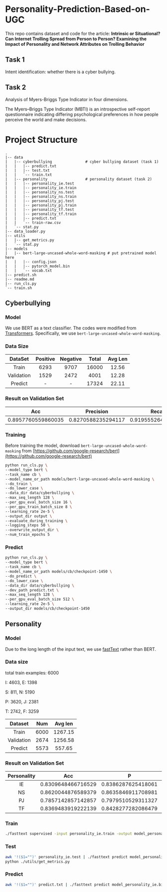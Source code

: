 # Personality-Prediction-Based-on-UGC

This repo contains dataset and code for the article: **Intrinsic or Situational? Can Internet Trolling Spread from Person to Person?
Examining the Impact of Personality and Network Attributes on Trolling Behavior**

## Task 1

Intent identification: whether there is a cyber bullying.

## Task 2

Analysis of Myers-Briggs Type Indicator in four dimensions.

The Myers–Briggs Type Indicator (MBTI) is an introspective self-report questionnaire indicating differing psychological preferences in how people perceive the world and make decisions.



# Project Structure
```
.
|-- data
|   |-- cyberbullying               # cyber bullying dataset (task 1)
|   |   |-- predict.txt
|   |   |-- test.txt
|   |   `-- train.txt
|   |-- personality                 # personality dataset (task 2)
|   |   |-- personality_ie.test
|   |   |-- personality_ie.train
|   |   |-- personality_ns.test
|   |   |-- personality_ns.train
|   |   |-- personality_pj.test
|   |   |-- personality_pj.train
|   |   |-- personality_tf.test
|   |   |-- personality_tf.train
|   |   |-- predict.txt
|   |   `-- train-raw.csv
|   `-- stat.py
|-- data_loader.py
|-- utils
|   |-- get_metrics.py
|   `-- stat.py
|-- models
|   |-- bert-large-uncased-whole-word-masking # put pretrained model here
|   |   |-- config.json
|   |   |-- pytorch_model.bin
|   |   `-- vocab.txt
|-- predict.sh
|-- readme.md
|-- run_cls.py
`-- train.sh 
```


## Cyberbullying

### Model

We use BERT as a text classifier. The codes were modified from [Transformers](https://github.com/huggingface/transformers). Specifically, we use `bert-large-uncased-whole-word-masking`.

### Data Size

| DataSet | Positive | Negative | Total| Avg Len|
| :------:| :------:  | :------:  |:---:|:---:|
|Train|6293|9707|16000|12.56|
|Validation|1529|2472|4001|12.28|
|Predict| -| -|17324|22.11|

### Result on Validation Set

|Acc|Precision|Recall|F1|
|:---:|:---:|:---:|:---:|
|0.8957760559860035|0.8270588235294117|0.9195552648790059|0.8708578507277794|

### Training 

Before training the model, download `bert-large-uncased-whole-word-masking` from [https://github.com/google-research/bert](https://github.com/google-research/bert)



```bash
python run_cls.py \
--model_type bert \
--task_name cb \
--model_name_or_path models/bert-large-uncased-whole-word-masking \
--do_train \
--do_lower_case \
--data_dir data/cyberbullying \
--max_seq_length 128 \
--per_gpu_eval_batch_size 16 \
--per_gpu_train_batch_size 8 \
--learning_rate 2e-5 \
--output_dir output \
--evaluate_during_training \
--logging_steps 50 \
--overwrite_output_dir \
--num_train_epochs 5
```

### Predict

```bash
python run_cls.py \
--model_type bert \
--task_name cb \
--model_name_or_path models/cb/checkpoint-1450 \
--do_predict \
--do_lower_case \
--data_dir data/cyberbullying \
--dev_path predict.txt \
--max_seq_length 128 \
--per_gpu_eval_batch_size 512 \
--learning_rate 2e-5 \
--output_dir models/cb/checkpoint-1450
```


## Personality

### Model

Due to the long length of the input text, we use [fastText](https://github.com/facebookresearch/fastText) rather than BERT.


### Data size

total train examples: 6000

I: 4603, E: 1398

S: 811, N: 5190

P: 3620, J: 2381

T: 2742, F: 3259



|Dataset|Num|Avg len|
|:----:|:----:|:----:|
|Train|6000|1267.15|
|Validation|2674|1256.58|
|Predict|5573|557.65|



### Result on Validation Set

|Personality|Acc|P|R|F1|
|:---:|:---:|:---:|:---:|:---:|
|IE|0.8309648466716529|0.8386287625418061|0.9681467181467182|0.8987455197132618|
|NS|0.8620044876589379|0.8635846911708981|0.9960664335664335|0.9251065557134159|
|PJ|0.7857142857142857|0.7979510529311327|0.8654320987654321|0.83032277169085|
|TF|0.8369483919222139|0.8428277282086479|0.8557491289198607|0.8492392807745505|


### Train

```bash
./fasttext supervised -input personality_ie.train -output model_personality_ie -epoch 20
```

### Test

```bash
awk '!($1="")' personality_ie.test | ./fasttext predict model_personality_ie.bin - > result_ie.txt
python ./utils/get_metrics.py
```

### Predict

```bash
awk '!($1="")' predict.txt | ./fasttext predict model_personality_ie.bin - > pred_ie.txt
```

